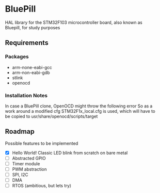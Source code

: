 # BluePill
HAL library for the STM32F103 microcontroller board, also known as Bluepill, for study purposes

## Requirements
### Packages
- arm-none-eabi-gcc
- arm-non-eabi-gdb
- stlink
- openocd

### Installation Notes
In case a BluePill clone, OpenOCD might throw the following error
So as a work around a modified cfg STM32F1x_local.cfg is used, which will have to
be copied to usr/share/openocd/scripts/target

## Roadmap
Possible features to be implemented
- [x] Hello World! Classic LED blink from scratch on bare metal
- [ ] Abstracted GPIO
- [ ] Timer module
- [ ] PWM abstraction
- [ ] SPI, I2C
- [ ] DMA
- [ ] RTOS (ambitious, but lets try)
